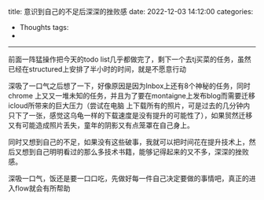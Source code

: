 title: 意识到自己的不足后深深的挫败感
date: 2022-12-03 14:12:00
categories:
- Thoughts
tags:
-
---

前面一阵猛操作把今天的todo list几乎都做完了，剩下一个去tj买菜的任务，虽然已经在structured上安排了半小时的时间，就是不愿意行动

深吸了一口气之后想了一下，好像原因是因为Inbox上还有8个神秘的任务，同时chrome 上又又一堆未知的任务，并且为了要在montaigne上发布blog而需要迁移icloud所带来的巨大压力（尝试在电脑 上下载所有的照片，可是过去的几分钟内只下了一张，感觉这乌龟一样的下载速度是没有提升的可能性了），如果贸然迁移又有可能造成照片丢失，童年的阴影又有点笼罩在自己身上。


同时又想到自己的不足，如果没有这些破事，我就可以把时间花在提升技术上，然后又想到自己明明看过的那么多技术书籍，能够记得起来的又不多，深深的挫败感。

深吸一口气，饭还是要一口口吃，先做好每一件自己决定要做的事情吧，真正的进入flow就会有所帮助
